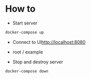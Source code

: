 # How to

 - Start server
```cmd
docker-compose up
```
 - Connect to UI[http://localhost:8080](http://localhost:8080) 
 - root / example

 - Stop and destroy server
```cmd
docker-compose down
```
